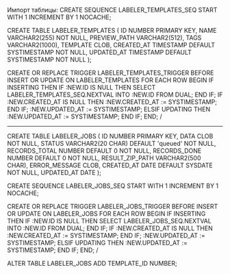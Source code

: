 Импорт таблицы:
CREATE SEQUENCE LABELER_TEMPLATES_SEQ START WITH 1 INCREMENT BY 1 NOCACHE;

CREATE TABLE LABELER_TEMPLATES (
ID NUMBER PRIMARY KEY,
NAME VARCHAR2(255) NOT NULL,
PREVIEW_PATH VARCHAR2(512),
TAGS VARCHAR2(1000),
TEMPLATE CLOB,
CREATED_AT TIMESTAMP DEFAULT SYSTIMESTAMP NOT NULL,
UPDATED_AT TIMESTAMP DEFAULT SYSTIMESTAMP NOT NULL
);

CREATE OR REPLACE TRIGGER LABELER_TEMPLATES_TRIGGER
BEFORE INSERT OR UPDATE ON LABELER_TEMPLATES
FOR EACH ROW
BEGIN
IF INSERTING THEN
IF :NEW.ID IS NULL THEN
SELECT LABELER_TEMPLATES_SEQ.NEXTVAL INTO :NEW.ID FROM DUAL;
END IF;
IF :NEW.CREATED_AT IS NULL THEN
:NEW.CREATED_AT := SYSTIMESTAMP;
END IF;
:NEW.UPDATED_AT := SYSTIMESTAMP;
ELSIF UPDATING THEN
:NEW.UPDATED_AT := SYSTIMESTAMP;
END IF;
END;
/

__________________
CREATE TABLE LABELER_JOBS (
ID               NUMBER PRIMARY KEY,
DATA             CLOB NOT NULL,
STATUS           VARCHAR2(20 CHAR) DEFAULT 'queued' NOT NULL,
RECORDS_TOTAL   NUMBER DEFAULT 0 NOT NULL,
RECORDS_DONE    NUMBER DEFAULT 0 NOT NULL,
RESULT_ZIP_PATH  VARCHAR2(500 CHAR),
ERROR_MESSAGE    CLOB,
CREATED_AT       DATE DEFAULT SYSDATE NOT NULL,
UPDATED_AT       DATE
);

CREATE SEQUENCE LABELER_JOBS_SEQ START WITH 1 INCREMENT BY 1 NOCACHE;

CREATE OR REPLACE TRIGGER LABELER_JOBS_TRIGGER
BEFORE INSERT OR UPDATE ON LABELER_JOBS
FOR EACH ROW
BEGIN
IF INSERTING THEN
IF :NEW.ID IS NULL THEN
SELECT LABELER_JOBS_SEQ.NEXTVAL INTO :NEW.ID FROM DUAL;
END IF;
IF :NEW.CREATED_AT IS NULL THEN
:NEW.CREATED_AT := SYSTIMESTAMP;
END IF;
:NEW.UPDATED_AT := SYSTIMESTAMP;
ELSIF UPDATING THEN
:NEW.UPDATED_AT := SYSTIMESTAMP;
END IF;
END;
/

ALTER TABLE LABELER_JOBS
ADD TEMPLATE_ID NUMBER;